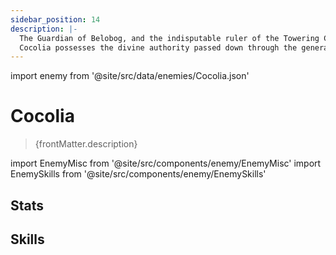 ```yaml
---
sidebar_position: 14
description: |-
  The Guardian of Belobog, and the indisputable ruler of the Towering Citadel, Belobog.
  Cocolia possesses the divine authority passed down through the generations of Guardians, giving her command over ice and snow to freeze her enemies in battle.
---
```


import enemy from '@site/src/data/enemies/Cocolia.json'

# Cocolia
<blockquote>{frontMatter.description}</blockquote>

import EnemyMisc from '@site/src/components/enemy/EnemyMisc'
import EnemySkills from '@site/src/components/enemy/EnemySkills'

## Stats

<EnemyMisc enemy={enemy} variant={0} />

## Skills

<EnemySkills enemy={enemy} variant={0} />
